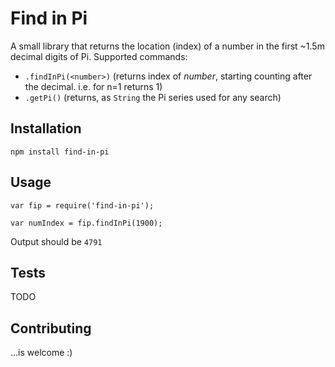 Find in Pi
=========
A small library that returns the location (index) of a number in the first ~1.5m decimal digits of Pi.
Supported commands:
 - `.findInPi(<number>)` (returns index of _number_, starting counting after the decimal. i.e. for n=1 returns 1)
 - `.getPi()` (returns, as `String` the Pi series used for any search)


## Installation

  `npm install find-in-pi`

## Usage

    var fip = require('find-in-pi');

    var numIndex = fip.findInPi(1900);
  
  
  Output should be `4791`


## Tests

  TODO

## Contributing

...is welcome :)
